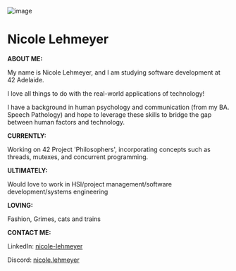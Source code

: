 ![image](./gitbanner.gif "IMAGE")

# Nicole Lehmeyer

**ABOUT ME:**

My name is Nicole Lehmeyer, and I am studying software development at 42 Adelaide.

I love all things to do with the real-world applications of technology!

I have a background in human psychology and communication \(from my BA. Speech Pathology\) and hope to leverage these skills to bridge the gap between human factors and technology.

**CURRENTLY:**

Working on 42 Project 'Philosophers', incorporating concepts such as threads, mutexes, and concurrent programming.

**ULTIMATELY:**

Would love to work in HSI/project management/software development/systems engineering

**LOVING:**

Fashion, Grimes, cats and trains

**CONTACT ME:**

LinkedIn: [nicole-lehmeyer](https://www.linkedin.com/in/nicole-lehmeyer/)

Discord:  [nicole.lehmeyer](https://discordapp.com/users/1107446949344448543/)
